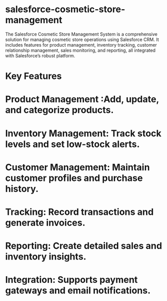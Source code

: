 # salesforce-cosmetic-store-management

The Salesforce Cosmetic Store Management System is a comprehensive solution for managing cosmetic store operations using Salesforce CRM. It includes features for product management, inventory tracking, customer relationship management, sales monitoring, and reporting, all integrated with Salesforce’s robust platform.

# Key Features

# Product Management :Add, update, and categorize products.

# Inventory Management: Track stock levels and set low-stock alerts.

# Customer Management: Maintain customer profiles and purchase history.

#  Tracking: Record transactions and generate invoices.

# Reporting: Create detailed sales and inventory insights.

# Integration: Supports payment gateways and email notifications.
